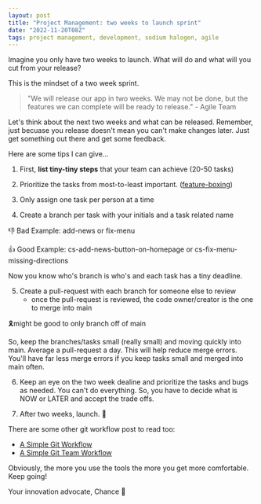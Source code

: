 ```yaml
---
layout: post
title: "Project Management: two weeks to launch sprint"
date: "2022-11-20T08Z"
tags: project management, development, sodium halogen, agile
---
```


Imagine you only have two weeks to launch. What will do and what will you cut from your release?

This is the mindset of a two week sprint.

> "We will release our app in two weeks. We may not be done, but the features we can complete will be ready to release." - Agile Team

Let's think about the next two weeks and what can be released. Remember, just becuase you release doesn't mean you can't make changes later. Just get something out there and get some feedback.

Here are some tips I can give...

1. First, **list tiny-tiny steps** that your team can achieve (20-50 tasks)

2. Prioritize the tasks from most-to-least important. ([feature-boxing](/feature-boxing/))

3. Only assign one task per person at a time

4. Create a branch per task with your initials and a task related name

👎 Bad Example: add-news or fix-menu

👍 Good Example: cs-add-news-button-on-homepage or cs-fix-menu-missing-directions

Now you know who's branch is who's and each task has a tiny deadline.

5. Create a pull-request with each branch for someone else to review
   - once the pull-request is reviewed, the code owner/creator is the one to merge into main

🎗might be good to only branch off of main

So, keep the branches/tasks small (really small) and moving quickly into main. Average a pull-request a day. This will help reduce merge errors. You'll have far less merge errors if you keep tasks small and merged into main often.

6. Keep an eye on the two week dealine and prioritize the tasks and bugs as needed.
   You can't do everything. So, you have to decide what is NOW or LATER and accept the trade offs.

7. After two weeks, launch. 🙌

There are some other git workflow post to read too:

- [A Simple Git Workflow](/2019-06-26-simple-git-workflow/)
- [A Simple Git Team Workflow](/2020-02-03-simple-git-team-workflow/)

Obviously, the more you use the tools the more you get more comfortable. Keep going!

Your innovation advocate, Chance 👋
